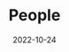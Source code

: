 ---
title: People
date: 2022-10-24

type: landing

sections:
  - block: people
    content:
      title: #Meet the Team
      # Choose which groups/teams of users to display.
      #   Edit `user_groups` in each user's profile to add them to one or more of these groups.
      user_groups:
          - Students
          - Researchers
          - Principal Investigators
          - Administration
          - Visitors
          - Alumni
      sort_by: Params.last_name
      sort_ascending: true
    design:
      show_interests: false
      show_role: true
      show_social: true
---